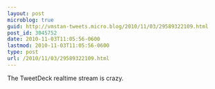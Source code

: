 ```yaml
---
layout: post
microblog: true
guid: http://vmstan-tweets.micro.blog/2010/11/03/29589322109.html
post_id: 3045752
date: 2010-11-03T11:05:56-0600
lastmod: 2010-11-03T11:05:56-0600
type: post
url: /2010/11/03/29589322109.html
---
```

The TweetDeck realtime stream is crazy.
